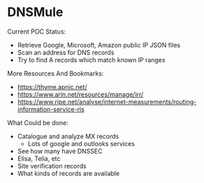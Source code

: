 # DNSMule

Current POC Status:

- Retrieve Google, Microsoft, Amazon public IP JSON files
- Scan an address for DNS records
- Try to find A records which match known IP ranges

More Resources And Bookmarks:

- https://thyme.apnic.net/
- https://www.arin.net/resources/manage/irr/
- https://www.ripe.net/analyse/internet-measurements/routing-information-service-ris

What Could be done:

- Catalogue and analyze MX records
    - Lots of google and outlooks services
- See how many have DNSSEC
- Elisa, Telia, etc
- Site verification records
- What kinds of records are available